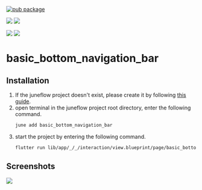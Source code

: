 [![pub package](https://img.shields.io/pub/v/basic_bottom_navigation_bar.svg)](https://pub.dartlang.org/packages/basic_bottom_navigation_bar)

[![](https://img.shields.io/badge/Module-Hub-007bff?style=for-the-badge&logo=flutter)](https://module.juneflow.org/)
[![](https://img.shields.io/badge/View-Hub-007bff?style=for-the-badge&logo=flutter)](https://view.juneflow.org/)

[![](https://img.shields.io/badge/DISCORD-JOIN%20SERVER-5663F7?style=for-the-badge&logo=discord&logoColor=white)](https://discord.gg/zXXHvAXCug)
[![](https://img.shields.io/badge/KakaoTalk-Join%20Room-FEE500?style=for-the-badge&logo=kakao)](https://open.kakao.com/o/gEwrffbg)
# basic_bottom_navigation_bar

##  Installation
1. If the juneflow project doesn't exist, please create it by following [this guide](https://doc.juneflow.org/).
2. open terminal in the juneflow project root directory, enter the following command.
    ```bash
    june add basic_bottom_navigation_bar
    ```
3. start the project by entering the following command.
    ```bash
    flutter run lib/app/_/_/interaction/view.blueprint/page/basic_bottom_navigation_bar/_/view.dart -d chrome
    ```

## Screenshots
![](https://github.com/juneview-songdo/basic_bottom_navigation_bar/assets/21379657/cadad11e-42ec-47af-b188-ce180374819a)

